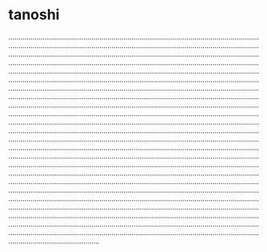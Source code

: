 # tanoshi
.............................................................................................................................................................................................................................................................................................................................................................................................................................................................................................................................................................................................................................................................................................................................................................................................................................................................................................................................................................................................................................................................................................................................................................................................................................................................................................................................................................................................................................................................................................................................................................................................................................................................................................................................................................................................................................................................................................................................................................................................................................................................................................................................................................................................................................................................................................................................................................................................................................................................................................................................................................................................................................................................................................................................................................................................................................................................................................................................................................................................................................................................................................................................................